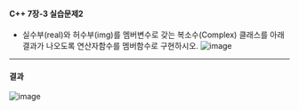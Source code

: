 #### C++ 7장-3 실습문제2

  * 실수부(real)와 허수부(img)를 멤버변수로 갖는 복소수(Complex) 클래스를 아래 결과가 나오도록 연산자함수를 멤버함수로 구현하시오.
![image](https://github.com/user-attachments/assets/63a8cedc-ab2b-4364-8662-c0efc58cfc6b)

---
#### 결과
![image](https://github.com/user-attachments/assets/2c7ab804-904d-438e-a538-4fd928c3a3d7)

